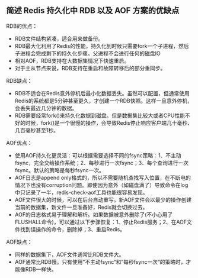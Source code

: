 ## 简述 Redis 持久化中 RDB 以及 AOF 方案的优缺点
RDB的优点：

- RDB文件结构紧凑，适合用来做备份。
- RDB最大化利用了Redis的性能，持久化到时候只需要fork一个子进程，然后子进程会完成剩下的持久化步骤。父进程不会进行任何的磁盘IO
- 相对AOF，RDB支持在大数据集情况下快速重启。
- 对于主从节点来说，RDB支持在重启和故障转移后的部分重同步。

RDB缺点：

- RDB不适合在Redis意外停机后最小化数据丢失。虽然可以配置，但通常使用Redis的系统都是5分钟甚至更久，才创建一个RDB快照。这样一旦意外停机，会丢失最近几分钟的数据。
- RDB需要经常fork()来持久化数据到磁盘。但是数据集比较大或者CPU性能不好的时候，fork()是一个很慢的操作，会导致Redis停止响应客户端几十毫秒、几百毫秒甚至1秒。

AOF优点：

- 使用AOF持久化更灵活：可以根据需要选择不同的fsync策略：1、不主动fsync，完全交给操作系统；2、每秒进行一次fsync；3、每个查询进行一次fsync。默认的策略是每秒fsync一次。
- AOF日志是append only格式的，所以不需要随机查找写入位置，在不断电的情况下也没有corruption问题。即使因为意外（如磁盘满了）导致命令在log中只记录了一半，redis-check-aof工具也能很容易发现。
- AOF文件很大的时候，可以在后台自动重写。新AOF文件会以最少的操作创建当前的数据集，新文件一旦准备好，Redis就会切换过去。
- AOF的日志格式易于理解和解析。如果数据被意外删除了(不小心用了FLUSHALL命令)，可以通过以下步骤恢复：1、停止Redis服务；2、在AOF文件找到误操作的命令，删除掉；3、重启Redis。

AOF缺点：

- 同样的数据集下，AOF文件通常比RDB文件大。
- AOF通常比RDB慢。只有使用”不主动fsync“和”每秒fsync一次“的策略时，才能像RDB一样快。
